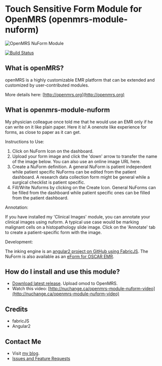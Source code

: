 # Touch Sensitive Form Module for OpenMRS (openmrs-module-nuform)

![OpenMRS NuForm Module](https://raw.github.com/dermatologist/openmrs-module-nuform/master/docs/nuform.png)

[![Build Status](https://travis-ci.org/dermatologist/openmrs-module-nuform.svg)](https://travis-ci.org/dermatologist/openmrs-module-nuform)

## What is openMRS?

openMRS is a highly customizable EMR platform that can be extended and customized by user-contributed modules. 

More details here: [http://openmrs.org](http://openmrs.org)

## What is openmrs-module-nuform

My physician colleague once told me that he would use an EMR only if he can write on it like plain paper. Here it is! A onenote like experience for forms, as close to paper as it can get.

Instructions to Use:

1. Click on NuForm Icon on the dashboard.
2. Upload your form image and click the 'down' arrow to transfer the name of the image below. You can also use an online image URL here.
3. Create a NuForm definition. A general NuForm is patient independent while patient specific NuForms can be edited from the patient dashboard. A research data collection form might be general while a surgical checklist is patient specific.
4. Fill/Write Nuforms by clicking on the Create Icon. General NuForms can be filled from the dashboard while patient specific ones can be filled from the patient dashboard.

Annotation:

If you have installed my 'Clinical Images' module, you can annotate your clinical images using nuform. A typical use case would be marking malignant cells on a histopathology slide image. Click on the 'Annotate' tab to create a patient-specific form with the image.

Development:

The inking engine is an [angular2 project on GitHub using FabricJS](https://github.com/E-Health/angular2-nuform).
 The NuForm is also available as an [eForm for OSCAR EMR](http://nuchange.ca/2016/06/touch-sensitive-oscar-eform.html).

## How do I install and use this module?
- [Download latest release](https://modules.openmrs.org/#/show/256/nuform). Upload omod to OpenMRS.
- Watch this video: [http://nuchange.ca/openmrs-module-nuform-video](http://nuchange.ca/openmrs-module-nuform-video)

## Credits
* fabricJS
* Angular2

## Contact Me
* Visit [my blog](http://nuchange.ca).
* [Issues and Feature Requests](https://github.com/dermatologist/openmrs-module-nuform/issues)
